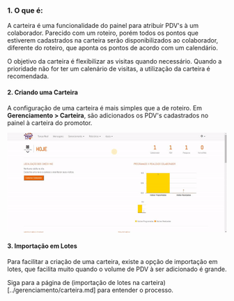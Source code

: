 ### 1. O que é:

A carteira é uma funcionalidade do painel para atribuir PDV's à um colaborador. Parecido com um roteiro, porém todos os pontos que
estiverem cadastrados na carteira serão disponibilizados ao colaborador, diferente do roteiro, que aponta os pontos de acordo com um
calendário.

O objetivo da carteira é flexibilizar as visitas quando necessário. Quando a prioridade não for ter um calenário de visitas, a utilização da carteira é recomendada. 

#### 2. Criando uma Carteira

A configuração de uma carteira é mais simples que a de roteiro. Em **Gerenciamento > Carteira**, são adicionados os PDV's cadastrados no painel à carteira do promotor.

![Screenshot](../assets/primeiros-passos/cadastro-carteira.gif)

#### 3. Importação em Lotes

Para facilitar a criação de uma carteira, existe a opção de importação em lotes, que facilita muito quando o volume de PDV 
à ser adicionado é grande. 

Siga para a página de (importação de lotes na carteira)[../gerenciamento/carteira.md] para entender o processo.